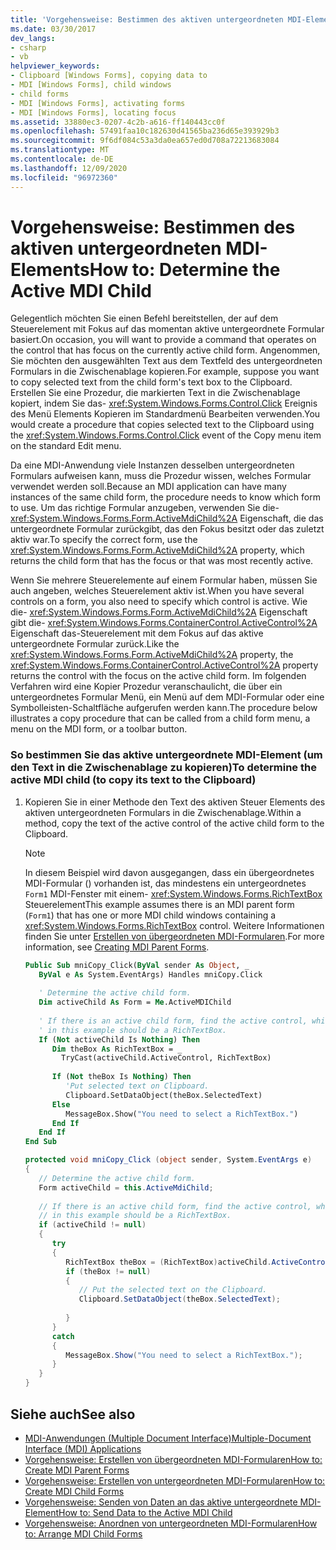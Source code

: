 ```yaml
---
title: 'Vorgehensweise: Bestimmen des aktiven untergeordneten MDI-Elements'
ms.date: 03/30/2017
dev_langs:
- csharp
- vb
helpviewer_keywords:
- Clipboard [Windows Forms], copying data to
- MDI [Windows Forms], child windows
- child forms
- MDI [Windows Forms], activating forms
- MDI [Windows Forms], locating focus
ms.assetid: 33880ec3-0207-4c2b-a616-ff140443cc0f
ms.openlocfilehash: 57491faa10c182630d41565ba236d65e393929b3
ms.sourcegitcommit: 9f6df084c53a3da0ea657ed0d708a72213683084
ms.translationtype: MT
ms.contentlocale: de-DE
ms.lasthandoff: 12/09/2020
ms.locfileid: "96972360"
---
```

# <a name="how-to-determine-the-active-mdi-child"></a><span data-ttu-id="2e0c1-102">Vorgehensweise: Bestimmen des aktiven untergeordneten MDI-Elements</span><span class="sxs-lookup"><span data-stu-id="2e0c1-102">How to: Determine the Active MDI Child</span></span>
<span data-ttu-id="2e0c1-103">Gelegentlich möchten Sie einen Befehl bereitstellen, der auf dem Steuerelement mit Fokus auf das momentan aktive untergeordnete Formular basiert.</span><span class="sxs-lookup"><span data-stu-id="2e0c1-103">On occasion, you will want to provide a command that operates on the control that has focus on the currently active child form.</span></span> <span data-ttu-id="2e0c1-104">Angenommen, Sie möchten den ausgewählten Text aus dem Textfeld des untergeordneten Formulars in die Zwischenablage kopieren.</span><span class="sxs-lookup"><span data-stu-id="2e0c1-104">For example, suppose you want to copy selected text from the child form's text box to the Clipboard.</span></span> <span data-ttu-id="2e0c1-105">Erstellen Sie eine Prozedur, die markierten Text in die Zwischenablage kopiert, indem Sie das- <xref:System.Windows.Forms.Control.Click> Ereignis des Menü Elements Kopieren im Standardmenü Bearbeiten verwenden.</span><span class="sxs-lookup"><span data-stu-id="2e0c1-105">You would create a procedure that copies selected text to the Clipboard using the <xref:System.Windows.Forms.Control.Click> event of the Copy menu item on the standard Edit menu.</span></span>  
  
 <span data-ttu-id="2e0c1-106">Da eine MDI-Anwendung viele Instanzen desselben untergeordneten Formulars aufweisen kann, muss die Prozedur wissen, welches Formular verwendet werden soll.</span><span class="sxs-lookup"><span data-stu-id="2e0c1-106">Because an MDI application can have many instances of the same child form, the procedure needs to know which form to use.</span></span> <span data-ttu-id="2e0c1-107">Um das richtige Formular anzugeben, verwenden Sie die- <xref:System.Windows.Forms.Form.ActiveMdiChild%2A> Eigenschaft, die das untergeordnete Formular zurückgibt, das den Fokus besitzt oder das zuletzt aktiv war.</span><span class="sxs-lookup"><span data-stu-id="2e0c1-107">To specify the correct form, use the <xref:System.Windows.Forms.Form.ActiveMdiChild%2A> property, which returns the child form that has the focus or that was most recently active.</span></span>  
  
 <span data-ttu-id="2e0c1-108">Wenn Sie mehrere Steuerelemente auf einem Formular haben, müssen Sie auch angeben, welches Steuerelement aktiv ist.</span><span class="sxs-lookup"><span data-stu-id="2e0c1-108">When you have several controls on a form, you also need to specify which control is active.</span></span> <span data-ttu-id="2e0c1-109">Wie die- <xref:System.Windows.Forms.Form.ActiveMdiChild%2A> Eigenschaft gibt die- <xref:System.Windows.Forms.ContainerControl.ActiveControl%2A> Eigenschaft das-Steuerelement mit dem Fokus auf das aktive untergeordnete Formular zurück.</span><span class="sxs-lookup"><span data-stu-id="2e0c1-109">Like the <xref:System.Windows.Forms.Form.ActiveMdiChild%2A> property, the <xref:System.Windows.Forms.ContainerControl.ActiveControl%2A> property returns the control with the focus on the active child form.</span></span> <span data-ttu-id="2e0c1-110">Im folgenden Verfahren wird eine Kopier Prozedur veranschaulicht, die über ein untergeordnetes Formular Menü, ein Menü auf dem MDI-Formular oder eine Symbolleisten-Schaltfläche aufgerufen werden kann.</span><span class="sxs-lookup"><span data-stu-id="2e0c1-110">The procedure below illustrates a copy procedure that can be called from a child form menu, a menu on the MDI form, or a toolbar button.</span></span>  
  
### <a name="to-determine-the-active-mdi-child-to-copy-its-text-to-the-clipboard"></a><span data-ttu-id="2e0c1-111">So bestimmen Sie das aktive untergeordnete MDI-Element (um den Text in die Zwischenablage zu kopieren)</span><span class="sxs-lookup"><span data-stu-id="2e0c1-111">To determine the active MDI child (to copy its text to the Clipboard)</span></span>  
  
1. <span data-ttu-id="2e0c1-112">Kopieren Sie in einer Methode den Text des aktiven Steuer Elements des aktiven untergeordneten Formulars in die Zwischenablage.</span><span class="sxs-lookup"><span data-stu-id="2e0c1-112">Within a method, copy the text of the active control of the active child form to the Clipboard.</span></span>  
  
    > [!NOTE]
    > <span data-ttu-id="2e0c1-113">In diesem Beispiel wird davon ausgegangen, dass ein übergeordnetes MDI-Formular () vorhanden ist, das mindestens ein untergeordnetes `Form1` MDI-Fenster mit einem- <xref:System.Windows.Forms.RichTextBox> Steuerelement</span><span class="sxs-lookup"><span data-stu-id="2e0c1-113">This example assumes there is an MDI parent form (`Form1`) that has one or more MDI child windows containing a <xref:System.Windows.Forms.RichTextBox> control.</span></span> <span data-ttu-id="2e0c1-114">Weitere Informationen finden Sie unter [Erstellen von übergeordneten MDI-Formularen](how-to-create-mdi-parent-forms.md).</span><span class="sxs-lookup"><span data-stu-id="2e0c1-114">For more information, see [Creating MDI Parent Forms](how-to-create-mdi-parent-forms.md).</span></span>  
  
    ```vb  
    Public Sub mniCopy_Click(ByVal sender As Object, _  
       ByVal e As System.EventArgs) Handles mniCopy.Click  
  
       ' Determine the active child form.  
       Dim activeChild As Form = Me.ActiveMDIChild  
  
       ' If there is an active child form, find the active control, which  
       ' in this example should be a RichTextBox.  
       If (Not activeChild Is Nothing) Then  
          Dim theBox As RichTextBox = _  
            TryCast(activeChild.ActiveControl, RichTextBox)  
  
          If (Not theBox Is Nothing) Then  
             'Put selected text on Clipboard.  
             Clipboard.SetDataObject(theBox.SelectedText)  
          Else  
             MessageBox.Show("You need to select a RichTextBox.")  
          End If  
       End If  
    End Sub  
    ```  
  
    ```csharp  
    protected void mniCopy_Click (object sender, System.EventArgs e)  
    {  
       // Determine the active child form.  
       Form activeChild = this.ActiveMdiChild;  
  
       // If there is an active child form, find the active control, which  
       // in this example should be a RichTextBox.  
       if (activeChild != null)  
       {
          try  
          {  
             RichTextBox theBox = (RichTextBox)activeChild.ActiveControl;  
             if (theBox != null)  
             {  
                // Put the selected text on the Clipboard.  
                Clipboard.SetDataObject(theBox.SelectedText);  
  
             }  
          }  
          catch  
          {  
             MessageBox.Show("You need to select a RichTextBox.");  
          }  
       }  
    }  
    ```  
  
## <a name="see-also"></a><span data-ttu-id="2e0c1-115">Siehe auch</span><span class="sxs-lookup"><span data-stu-id="2e0c1-115">See also</span></span>

- [<span data-ttu-id="2e0c1-116">MDI-Anwendungen (Multiple Document Interface)</span><span class="sxs-lookup"><span data-stu-id="2e0c1-116">Multiple-Document Interface (MDI) Applications</span></span>](multiple-document-interface-mdi-applications.md)
- [<span data-ttu-id="2e0c1-117">Vorgehensweise: Erstellen von übergeordneten MDI-Formularen</span><span class="sxs-lookup"><span data-stu-id="2e0c1-117">How to: Create MDI Parent Forms</span></span>](how-to-create-mdi-parent-forms.md)
- [<span data-ttu-id="2e0c1-118">Vorgehensweise: Erstellen von untergeordneten MDI-Formularen</span><span class="sxs-lookup"><span data-stu-id="2e0c1-118">How to: Create MDI Child Forms</span></span>](how-to-create-mdi-child-forms.md)
- [<span data-ttu-id="2e0c1-119">Vorgehensweise: Senden von Daten an das aktive untergeordnete MDI-Element</span><span class="sxs-lookup"><span data-stu-id="2e0c1-119">How to: Send Data to the Active MDI Child</span></span>](how-to-send-data-to-the-active-mdi-child.md)
- [<span data-ttu-id="2e0c1-120">Vorgehensweise: Anordnen von untergeordneten MDI-Formularen</span><span class="sxs-lookup"><span data-stu-id="2e0c1-120">How to: Arrange MDI Child Forms</span></span>](how-to-arrange-mdi-child-forms.md)
